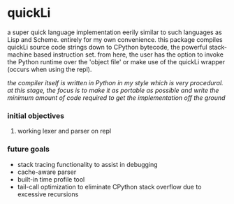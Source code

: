 # quickLi
a super quick language implementation eerily similar to such languages as Lisp and Scheme. entirely for my own convenience. this package compiles quickLi source code strings down to  CPython bytecode, the powerful stack-machine based instruction set. from here, the user has the option to invoke the Python runtime over the 'object file' or make use of the quickLi wrapper (occurs when using the repl).

*the compiler itself is written in Python in my style which is very procedural. at this stage, the focus is to make it as portable as possible and write the minimum amount of code required to get the implementation off the ground*

### initial objectives
1. working lexer and parser on repl

### future goals
* stack tracing functionality to assist in debugging
* cache-aware parser
* built-in time profile tool
* tail-call optimization to eliminate CPython stack overflow due to excessive recursions
